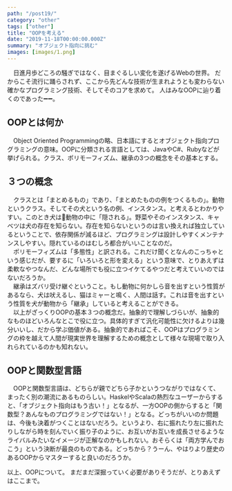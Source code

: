 ```yaml
---
path: "/post19/"
category: "other"
tags: ["other"]
title: "OOPを考える"
date: "2019-11-18T00:00:00.000Z"
summary: "オブジェクト指向に挑む"
images: [images/1.png]
---
```


　日進月歩どころの騒ぎではなく、目まぐるしい変化を遂げるWebの世界。
だからこそ流行に踊らされず、ここから先どんな技術が生まれようとも変わらない確かなプログラミング技術、そしてそのコアを求めて。
人はみなOOPに辿り着くのであった➖➖。

## OOPとは何か

　Object Oriented Programmingの略、日本語にするとオブジェクト指向プログラミングの意味。OOPに分類される言語としては、JavaやC#、Rubyなどが挙げられる。クラス、ポリモーフィズム、継承の3つの概念をその基本とする。

## ３つの概念

　クラスとは「まとめるもの」であり、「まとめたものの例をつくるもの」。動物というクラス。そしてその犬という名の例、インスタンス。と考えるとわかりやすい。このとき犬は動物の中に「隠される」。野菜やそのインスタンス、キャベツは犬の存在を知らない。存在を知らないというのは言い換えれば独立しているということで、依存関係が減るほど、プログラミングは設計しやすくメンテナンスしやすい。隠れているのはむしろ都合がいいことなのだ。  
　ポリモーフィズムは「多態性」と訳される。これだけ聞くとなんのこっちゃという感じだが、要するに「いろいろと形を変える」という意味で、とりあえずは柔軟なやつなんだ、どんな場所でも役に立つイケてるやつだと考えていいのではないだろうか。  
　継承はズバリ受け継ぐということ。もし動物に何かしら音を出すという性質があるなら、犬は吠えるし、猫はミャーと鳴く、人間は話す。これは音を出すという性質を犬が動物から「継承」していると考えることができる。  
　以上がざっくりOOPの基本３つの概念だ。抽象的で理解しづらいが、抽象的なものほどいろんなとこで役に立つ。具体的すぎて汎化可能性に欠けるよりは幾分いいし、だから学ぶ価値がある。抽象的であればこそ、OOPはプログラミングの枠を越えて人間が現実世界を理解するための概念として様々な現場で取り入れられているのかも知れない。

## OOPと関数型言語

　OOPと関数型言語は、どちらが親でどちら子かというつながりではなくて、まったく別の潮流にあるものらしい。HaskelやScalaの熱烈なユーザーからすると、「オブジェクト指向はもう古い！」となるが、一方OOPの側からすると「関数型？あんなものプログラミングではない！」となる。どっちがいいのか問題は、今後も決着がつくことはないだろう。というより、右に振れたり左に振れたりしながら時を刻んでいく振り子のように、お互いがお互いを成長させるようなライバルみたいなイメージが正解なのかもしれない。おそらくは「両方学んでおこう」という決断が最良のものである。どっちから？うーん、やはりより歴史のあるOOPからマスターすると良いのだろうか。

以上、OOPについて。
まだまだ深掘っていく必要がありそうだが、とりあえずはここまで。

